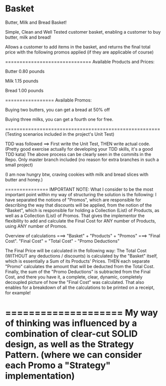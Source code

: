 # Basket
Butter, Milk and Bread Basket!

Simple, Clean and Well Tested customer basket, enabling a customer to buy butter, milk and bread!

Allows a customer to add items in the basket, and returns the final total price with the following promos applied (if they are applicable of course)

==============================
Available Products and Prices:

Butter 0.80 pounds

Milk   1.15 pounds

Bread  1.00 pounds

=================
Available Promos:

Buying two butters, you can get a bread at 50% off

Buying three milks, you can get a fourth one for free.

======================================================
(Testing scenarios included in the project's Unit Test)

TDD was followed ==> First write the Unit Test, THEN write actual code.
(Pretty good exercise actually for developing your TDD skills, it's a good TDD kata)
The above process can be clearly seen in the commits in the Repo.
Only master branch included (no reason for extra branches in such a small project)

(I am now hungry btw, craving cookies with milk and bread slices with butter and honey.)

===============
IMPORTANT NOTE:
What I consider to be the most important point within my way of structuring the solution is the following:
I have separated the notions of "Promos", which are responsible for describing the way that discounts will be applied,
from the notion of the "Basket", which is responsible for holding a Collection (List) of Products, as well as a Collection (List) of Promos.
That gives the implementor the flexibility to add and calculate the Final Cost for ANY number of Products, using ANY number of Promos.

Overview of calculations ===> "Basket" + "Products" + "Promos" ===> "Final Cost".
							  "Final Cost" = "Total Cost" - "Promo Deductions"

The Final Price will be calculated in the following way:
The Total Cost (WITHOUT any deductions / discounts) is calculated by the "Basket" itself, which is essentially a Sum of its Products' Prices.
THEN each separate "Promo" calculates the amount that will be deducted from the Total Cost.
Finally, the sum of the "Promo Deductions" is subtracted from the Final Cost, and there you have it, 
a complete, clear, dynamic, completely decoupled picture of how the "Final Cost" was calculated.
That also enables for a breakdown of all the calculations to be printed on a receipt, for example!

====================
My way of thinking was influenced by a combination of clear-cut SOLID design, as well as the Strategy Pattern. (where we can consider each Promo a "Strategy" implementation)
====================